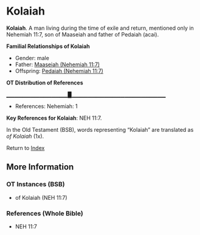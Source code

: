 # Kolaiah
**Kolaiah**. 
A man living during the time of exile and return, mentioned only in Nehemiah 11:7, son of Maaseiah and father of Pedaiah (acai). 




**Familial Relationships of Kolaiah**


* Gender: male
* Father: [Maaseiah (Nehemiah 11:7)](Maaseiah.15.md)
* Offspring: [Pedaiah (Nehemiah 11:7)](Pedaiah.6.md)


**OT Distribution of References**

▁▁▁▁▁▁▁▁▁▁▁▁▁▁▁█▁▁▁▁▁▁▁▁▁▁▁▁▁▁▁▁▁▁▁▁▁▁▁
* References: Nehemiah: 1



**Key References for Kolaiah**: 
NEH 11:7. 


In the Old Testament (BSB), words representing “Kolaiah” are translated as 
*of Kolaiah* (1x). 




Return to [Index](00-Index.md)

## More Information

### OT Instances (BSB)

* of Kolaiah (NEH 11:7)



### References (Whole Bible)

* NEH 11:7




